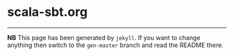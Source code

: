 # scala-sbt.org

---

**NB** This page has been generated by `jekyll`. If you want to change anything then switch to the `gen-master` branch and read the README there.